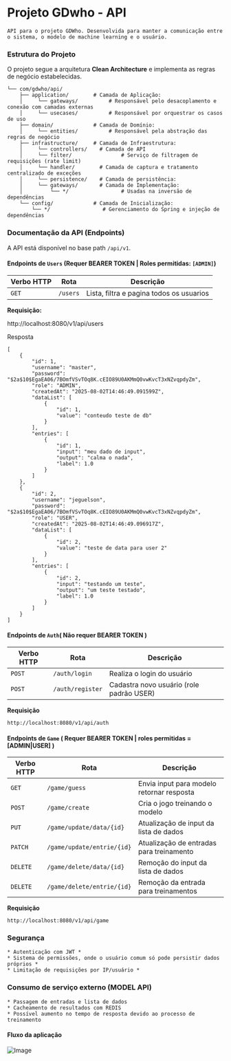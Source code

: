 # Projeto GDwho - API

    API para o projeto GDWho. Desenvolvida para manter a comunicação entre o sistema, o modelo de machine learning e o usuário.

### Estrutura do Projeto

O projeto segue a arquitetura **Clean Architecture** e implementa as regras de negócio estabelecidas.

```
└── com/gdwho/api/
    ├── application/        # Camada de Aplicação:
    │     └── gateways/          # Responsável pelo desacoplamento e conexão com camadas externas
    │     └── usecases/          # Responsável por orquestrar os casos de uso
    ├── domain/             # Camada de Domínio:
    │     └── entities/          # Responsável pela abstração das regras de negócio
    ├── infrastructure/     # Camada de Infraestrutura:
    │     └── controllers/    # Camada de API
    │     └── filter/                # Serviço de filtragem de requisições (rate limit)
    │     └── handler/        # Camada de captura e tratamento centralizado de exceções
    │     └── persistence/    # Camada de persistência:
    │     └── gateways/       # Camada de Implementação: 
    │         └── */                 # Usadas na inversão de dependências
    └── config/             # Camada de Inicialização: 
        └── */                 # Gerenciamento do Spring e injeção de dependências
```

### Documentação da API (Endpoints)

A API está disponível no base path `/api/v1`.

#### Endpoints de `Users` (Requer BEARER TOKEN | Roles permitidas: `[ADMIN]`)

| Verbo HTTP | Rota     | Descrição                                |
| ---------- | -------- | ---------------------------------------- |
| `GET`      | `/users` | Lista, filtra e pagina todos os usuarios |

**Requisição:**

http://localhost:8080/v1/api/users

Resposta

```
[
    {
        "id": 1,
        "username": "master",
        "password": "$2a$10$EgaEA06/7BOmfVSvTOq8K.cEIO89U0AKMmQ0vwKvcT3xNZvqpdyZm",
        "role": "ADMIN",
        "createdAt": "2025-08-02T14:46:49.091599Z",
        "dataList": [
            {
                "id": 1,
                "value": "conteudo teste de db"
            }
        ],
        "entries": [
            {
                "id": 1,
                "input": "meu dado de input",
                "output": "calma o nada",
                "label": 1.0
            }
        ]
    },
    {
        "id": 2,
        "username": "jeguelson",
        "password": "$2a$10$EgaEA06/7BOmfVSvTOq8K.cEIO89U0AKMmQ0vwKvcT3xNZvqpdyZm",
        "role": "USER",
        "createdAt": "2025-08-02T14:46:49.096917Z",
        "dataList": [
            {
                "id": 2,
                "value": "teste de data para user 2"
            }
        ],
        "entries": [
            {
                "id": 2,
                "input": "testando um teste",
                "output": "um teste testado",
                "label": 1.0
            }
        ]
    }
]
```

#### Endpoints de `Auth`( Não requer BEARER TOKEN )

| Verbo HTTP | Rota                       | Descrição                                 |
| ---------- | -------------------------- | ----------------------------------------- |
| `POST`     | `/auth/login`              | Realiza o login do usuário                | 
| `POST`     | `/auth/register`           | Cadastra novo usuário (role padrão USER)  |

**Requisição**

```
http://localhost:8080/v1/api/auth
```

#### Endpoints de `Game` ( Requer BEARER TOKEN | roles permitidas = [ADMIN|USER] )

| Verbo HTTP | Rota                       | Descrição                                 |
| ---------- | -------------------------- | ----------------------------------------- |
| `GET`      | `/game/guess`              | Envia input para modelo retornar resposta |
| `POST`     | `/game/create`             | Cria o jogo treinando o modelo            |
| `PUT`      | `/game/update/data/{id}`   | Atualização de input da lista de dados    |
| `PATCH`    | `/game/update/entrie/{id}` | Atualização de entradas para treinamento  |
| `DELETE`   | `/game/delete/data/{id}`   | Remoção do input da lista de dados        |
| `DELETE`   | `/game/delete/entrie/{id}` | Remoção da entrada para treinamentos      |

**Requisição**

```
http://localhost:8080/v1/api/game
```

### Segurança

    * Autenticação com JWT * 
    * Sistema de permissões, onde o usuário comum só pode persistir dados próprios * 
    * Limitação de requisições por IP/usuário *

### Consumo de serviço externo (MODEL API)

    * Passagem de entradas e lista de dados
    * Cacheamento de resultados com REDIS
    * Possível aumento no tempo de resposta devido ao processo de treinamento


#### Fluxo da aplicação
![Image](https://res.cloudinary.com/duthrgtp7/image/upload/v1754152315/fluxodeservico_galic4.png)
